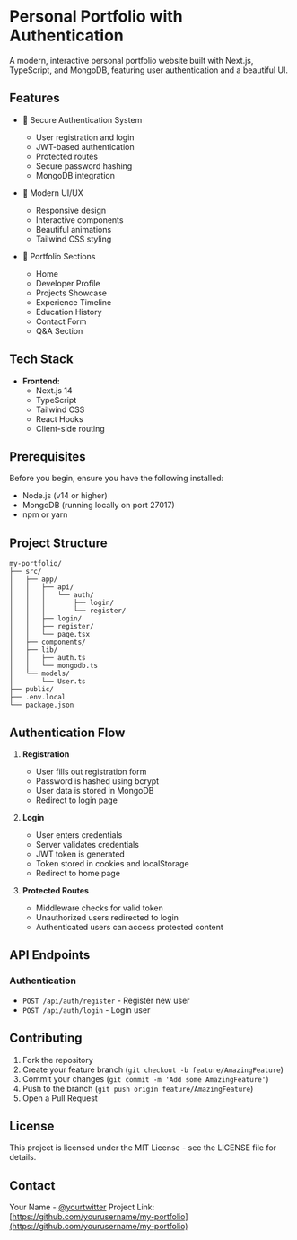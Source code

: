 # Personal Portfolio with Authentication

A modern, interactive personal portfolio website built with Next.js, TypeScript, and MongoDB, featuring user authentication and a beautiful UI.

## Features

- 🔐 Secure Authentication System
  - User registration and login
  - JWT-based authentication
  - Protected routes
  - Secure password hashing
  - MongoDB integration

- 🎨 Modern UI/UX
  - Responsive design
  - Interactive components
  - Beautiful animations
  - Tailwind CSS styling

- 📱 Portfolio Sections
  - Home
  - Developer Profile
  - Projects Showcase
  - Experience Timeline
  - Education History
  - Contact Form
  - Q&A Section

## Tech Stack

- **Frontend:**
  - Next.js 14
  - TypeScript
  - Tailwind CSS
  - React Hooks
  - Client-side routing



## Prerequisites

Before you begin, ensure you have the following installed:
- Node.js (v14 or higher)
- MongoDB (running locally on port 27017)
- npm or yarn






## Project Structure

```
my-portfolio/
├── src/
│   ├── app/
│   │   ├── api/
│   │   │   └── auth/
│   │   │       ├── login/
│   │   │       └── register/
│   │   ├── login/
│   │   ├── register/
│   │   └── page.tsx
│   ├── components/
│   ├── lib/
│   │   ├── auth.ts
│   │   └── mongodb.ts
│   └── models/
│       └── User.ts
├── public/
├── .env.local
└── package.json
```

## Authentication Flow

1. **Registration**
   - User fills out registration form
   - Password is hashed using bcrypt
   - User data is stored in MongoDB
   - Redirect to login page

2. **Login**
   - User enters credentials
   - Server validates credentials
   - JWT token is generated
   - Token stored in cookies and localStorage
   - Redirect to home page

3. **Protected Routes**
   - Middleware checks for valid token
   - Unauthorized users redirected to login
   - Authenticated users can access protected content

## API Endpoints

### Authentication
- `POST /api/auth/register` - Register new user
- `POST /api/auth/login` - Login user

## Contributing

1. Fork the repository
2. Create your feature branch (`git checkout -b feature/AmazingFeature`)
3. Commit your changes (`git commit -m 'Add some AmazingFeature'`)
4. Push to the branch (`git push origin feature/AmazingFeature`)
5. Open a Pull Request

## License

This project is licensed under the MIT License - see the LICENSE file for details.

## Contact

Your Name - [@yourtwitter](https://twitter.com/yourtwitter)
Project Link: [https://github.com/yourusername/my-portfolio](https://github.com/yourusername/my-portfolio)
